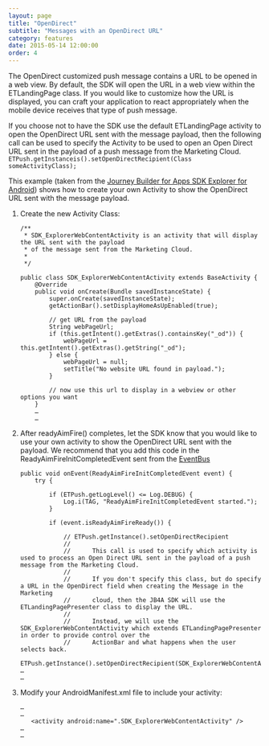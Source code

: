 ```yaml
---
layout: page
title: "OpenDirect"
subtitle: "Messages with an OpenDirect URL"
category: features
date: 2015-05-14 12:00:00
order: 4
---
```


The OpenDirect customized push message contains a URL to be opened in a web view. By default, the SDK will open the URL in a web view within the ETLandingPage class.  If you would like to customize how the URL is displayed, you can craft your application to react appropriately when the mobile device receives that type of push message.

If you choose not to have the SDK use the default ETLandingPage activity to open the OpenDirect URL sent with the message payload, then the following call can be used to specify the Activity to be used to open an Open Direct URL sent in the payload of a push message from the Marketing Cloud.
`ETPush.getInstanceis().setOpenDirectRecipient(Class someActivityClass);`

This example (taken from the <a href="https://github.com/ExactTarget/JB4A-SDK-Android/tree/master/JB4A-SDK-Explorer" target="_blank">Journey Builder for Apps SDK Explorer for Android</a>) shows how to create your own Activity to show the OpenDirect URL sent with the message payload.

1.  Create the new Activity Class:
    
    ~~~ 
    /**
     * SDK_ExplorerWebContentActivity is an activity that will display the URL sent with the payload
     * of the message sent from the Marketing Cloud.
     *
     */
    
    public class SDK_ExplorerWebContentActivity extends BaseActivity {
        @Override
        public void onCreate(Bundle savedInstanceState) {
            super.onCreate(savedInstanceState);
            getActionBar().setDisplayHomeAsUpEnabled(true);
    
            // get URL from the payload
            String webPageUrl;
            if (this.getIntent().getExtras().containsKey("_od")) {
                webPageUrl = this.getIntent().getExtras().getString("_od");
            } else {
                webPageUrl = null;
                setTitle("No website URL found in payload.");
            }
    
            // now use this url to display in a webview or other options you want
        }
        …
        …   
    ~~~ 
1.  After readyAimFire() completes, let the SDK know that you would like to use your own activity to show the OpenDirect URL sent with the payload. We recommend that you add this code in the ReadyAimFireInitCompletedEvent sent from the [EventBus](eventbus.html) 

    ~~~ 
    public void onEvent(ReadyAimFireInitCompletedEvent event) {
        try {

            if (ETPush.getLogLevel() <= Log.DEBUG) {
                Log.i(TAG, "ReadyAimFireInitCompletedEvent started.");
            }

            if (event.isReadyAimFireReady()) {
    
                // ETPush.getInstance().setOpenDirectRecipient
                //
                //      This call is used to specify which activity is used to process an Open Direct URL sent in the payload of a push message from the Marketing Cloud.
                //
                //      If you don't specify this class, but do specify a URL in the OpenDirect field when creating the Message in the Marketing
                //      cloud, then the JB4A SDK will use the ETLandingPagePresenter class to display the URL.
                //
                //      Instead, we will use the SDK_ExplorerWebContentActivity which extends ETLandingPagePresenter in order to provide control over the
                //      ActionBar and what happens when the user selects back.
                ETPush.getInstance().setOpenDirectRecipient(SDK_ExplorerWebContentActivity.class);
    …
    …   
    ~~~ 
3.  Modify your AndroidManifest.xml file to include your activity:

    ~~~
    …
    …   
       <activity android:name=".SDK_ExplorerWebContentActivity" />
    …
    …   
    ~~~ 